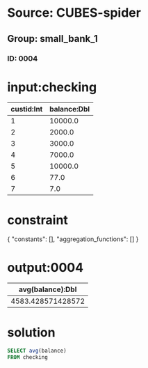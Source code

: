 # Source: CUBES-spider
## Group: small_bank_1
### ID: 0004

# input:checking

| custid:Int | balance:Dbl |
|---|---|
| 1 | 10000.0 |
| 2 | 2000.0 |
| 3 | 3000.0 |
| 4 | 7000.0 |
| 5 | 10000.0 |
| 6 | 77.0 |
| 7 | 7.0 |

# constraint

{
  "constants": [],
  "aggregation_functions": []
}

# output:0004

| avg(balance):Dbl |
|---|
| 4583.428571428572 |

# solution

```sql
SELECT avg(balance)
FROM checking
```
